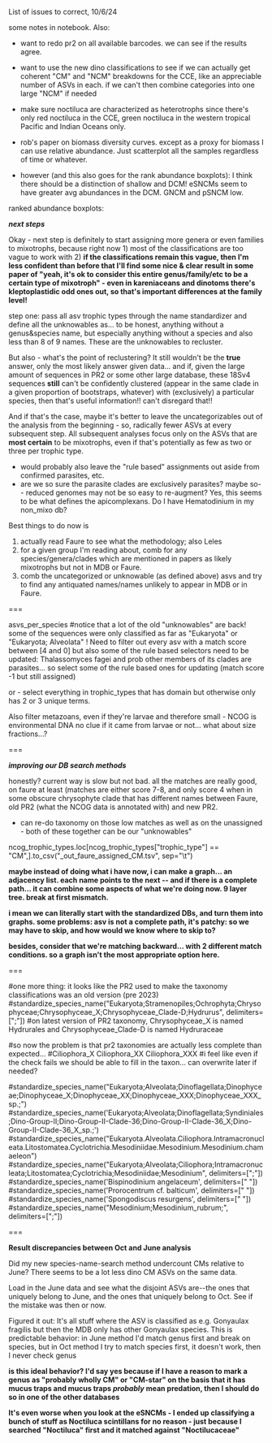 List of issues to correct, 10/6/24

some notes in notebook. Also:
- want to redo pr2 on all available barcodes. we can see if the results agree.
- want to use the new dino classifications to see if we can actually get coherent "CM" and "NCM" breakdowns for the CCE, like
an appreciable number of ASVs in each. if we can't then combine categories into one large "NCM" if needed
- make sure noctiluca are characterized as heterotrophs since there's only red noctiluca in the CCE, green noctiluca in the western tropical Pacific and Indian Oceans only.

- rob's paper on biomass diversity curves. except as a proxy for biomass I can use relative abundance. Just scatterplot all the samples regardless of time or whatever.
- however (and this also goes for the rank abundance boxplots): I think there should be a distinction of shallow and DCM! eSNCMs seem to have greater avg abundances in the DCM. GNCM and pSNCM low.


ranked abundance boxplots:

***next steps***

Okay - next step is definitely to start assigning more genera or even families to mixotrophs, because right now 1) most of the classifications are too vague to work with 2) **if the classifications remain this vague, then I'm less confident than before that I'll find some nice & clear result in some paper of "yeah, it's ok to consider this entire genus/family/etc to be a certain type of mixotroph" - even in kareniaceans and dinotoms there's kleptoplastidic odd ones out, so that's important differences at the family level!**

step one: pass all asv trophic types through the name standardizer and define all the unknowables as... to be honest, anything without a genus&species name, but especially anything without a species and also less than 8 of 9 names. These are the unknowables to recluster.

But also - what's the point of reclustering? It still wouldn't be the **true** answer, only the most likely answer given data... and if, given the large amount of sequences in PR2 or some other large database, these 18Sv4 sequences **still** can't be confidently clustered (appear in the same clade in a given proportion of bootstraps, whatever) with (exclusively) a particular species, then that's useful information!! can't disregard that!!

And if that's the case, maybe it's better to leave the uncategorizables out of the analysis from the beginning - so, radically fewer ASVs at every subsequent step. All subsequent analyses focus only on the ASVs that are **most certain** to be mixotrophs, even if that's potentially as few as two or three per trophic type.
- would probably also leave the "rule based" assignments out aside from confirmed parasites, etc.
- are we so sure the parasite clades are exclusively parasites? maybe so-- reduced genomes may not be so easy to re-augment? Yes, this seems to be what defines the apicomplexans. Do I have Hematodinium in my non_mixo db?

Best things to do now is 
1) actually read Faure to see what the methodology; also Leles
2) for a given group I'm reading about, comb for any species/genera/clades which are mentioned in papers as likely mixotrophs but not in MDB or Faure.
3) comb the uncategorized or unknowable (as defined above) asvs and try to find any antiquated names/names unlikely to appear in MDB or in Faure.

===

asvs_per_species #notice that a lot of the old "unknowables" are back! some of the sequences were only classified as far as "Eukaryota" or "Eukaryota; Alveolata" ! Need to filter out every asv with a match score between \[4 and 0\] but also some of the rule based selectors need to be updated: Thalassomyces fagei and prob other members of its clades are parasites... so select some of the rule based ones for updating (match score -1 but still assigned)

or - select everything in trophic_types that has domain but otherwise only has 2 or 3 unique terms. 

Also filter metazoans, even if they're larvae and therefore small - NCOG is environmental DNA no clue if it came from larvae or not... what about size fractions...?

===


***improving our DB search methods***

honestly? current way is slow but not bad. all the matches are really good, on faure at least (matches are either score 7-8, and only score 4 when in some obscure chrysophyte clade that has different names between Faure, old PR2 (what the NCOG data is annotated with) and new PR2.
- can re-do taxonomy on those low matches as well as on the unassigned - both of these together can be our "unknowables"

ncog_trophic_types.loc\[ncog_trophic_types\["trophic_type"\] == "CM",\].to_csv("_out_faure_assigned_CM.tsv", sep="\t")

**maybe instead of doing what i have now, i can make a graph... an adjacency list. each name points to the next -- and if there is a complete path... it can combine some aspects of what we're doing now. 9 layer tree. break at first mismatch.**

**i mean we can literally start with the standardized DBs, and turn them into graphs. some problems: asv is not a complete path, it's patchy: so we may have to skip, and how would we know where to skip to?**

**besides, consider that we're matching backward... with 2 different match conditions. so a graph isn't the most appropriate option here.**

===

#one more thing: it looks like the PR2 used to make the taxonomy classifications was an old version (pre 2023)
#standardize_species_name("Eukaryota;Stramenopiles;Ochrophyta;Chrysophyceae;Chrysophyceae_X;Chrysophyceae_Clade-D;Hydrurus", delimiters=[";"])
#on latest version of PR2 taxonomy, Chrysophyceae_X is named Hydrurales and Chrysophyceae_Clade-D is named Hydruraceae

#so now the problem is that pr2 taxonomies are actually less complete than expected... 
#Ciliophora_X	Ciliophora_XX	Ciliophora_XXX
#i feel like even if the check fails we should be able to fill in the taxon... can overwrite later if needed?

#standardize_species_name("Eukaryota;Alveolata;Dinoflagellata;Dinophyceae;Dinophyceae_X;Dinophyceae_XX;Dinophyceae_XXX;Dinophyceae_XXX_sp.;")
#standardize_species_name('Eukaryota;Alveolata;Dinoflagellata;Syndiniales;Dino-Group-II;Dino-Group-II-Clade-36;Dino-Group-II-Clade-36_X;Dino-Group-II-Clade-36_X_sp.;')
#standardize_species_name("Eukaryota.Alveolata.Ciliophora.Intramacronucleata.Litostomatea.Cyclotrichia.Mesodiniidae.Mesodinium.Mesodinium.chamaeleon")
#standardize_species_name("Eukaryota;Alveolata;Ciliophora;Intramacronucleata;Litostomatea;Cyclotrichia;Mesodiniidae;Mesodinium", delimiters=[";"])
#standardize_species_name('Bispinodinium angelaceum', delimiters=[" "])
#standardize_species_name('Prorocentrum cf. balticum', delimiters=[" "])
#standardize_species_name('Spongodiscus resurgens', delimiters=[" "])
#standardize_species_name("Mesodinium;Mesodinium_rubrum;", delimiters=[";"])

===

**Result discrepancies between Oct and June analysis**

Did my new species-name-search method undercount CMs relative to June? There seems to be a lot less dino CM ASVs on the same data.

Load in the June data and see what the disjoint ASVs are--the ones that uniquely belong to June, and the ones that uniquely belong to Oct. See if the mistake was then or now.

Figured it out: It's all stuff where the ASV is classified as e.g. Gonyaulax fragilis but then the MDB only has other Gonyaulax species. This is predictable behavior: in June method I'd match genus first and break on species, but in Oct method I try to match species first, it doesn't work, then I never check genus

**is this ideal behavior? I'd say yes because if I have a reason to mark a genus as "probably wholly CM" or "CM-star" on the basis that it has mucus traps and mucus traps *probably* mean predation, then I should do so in one of the other databases**

**It's even worse when you look at the eSNCMs - I ended up classifying a bunch of stuff as Noctiluca scintillans for no reason - just because I searched "Noctiluca" first and it matched against "Noctilucaceae"**
